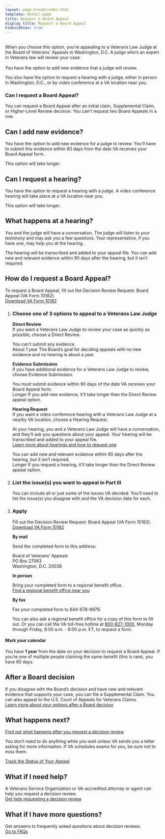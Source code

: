 ```yaml
---
layout: page-breadcrumbs.html
template: detail-page
title: Request a Board Appeal
display_title: Request a Board Appeal
hidesidenav: true
---
```

<br>

<div itemprop="description" class="va-introtext">
When you choose this option, you’re appealing to a Veterans Law Judge at the Board of Veterans' Appeals in Washington, D.C. A judge who’s an expert in Veterans law will review your case. 
</div>
<br>
<div class ="vads-u-display--flex vads-u-margin-y--1">
  <div class="vads-u-flex--auto">
    <span class="heading-level-3 vads-u-margin-right--1p5"><i class="far fa-copy"></i></span>  
  </div>
  <div class="vads-u-flex--auto">  
    You have the option to add new evidence that a judge will review.
  </div>
</div>
<div class ="vads-u-display--flex vads-u-margin-y--1">
  <div class="vads-u-flex--auto">
    <span class="heading-level-3 vads-u-margin-right--1p5"><i class="fas fa-user" >  </i></span>
  </div>

You also have the option to request a hearing with a judge, either in person in Washington, D.C., or by video conference at a VA location near you. 

  </div>
</div>

<div class="feature">
  
### Can I request a Board Appeal?

You can request a Board Appeal after an initial claim, Supplemental Claim, or Higher-Level Review decision. You can’t request two Board Appeals in a row.
</div>

## Can I add new evidence?
You have the option to add new evidence for a judge to review. You’ll have to submit this evidence within 90 days from the date VA receives your Board Appeal form. 

This option will take longer.

## Can I request a hearing?
You have the option to request a hearing with a judge. A video conference hearing will take place at a VA location near you.

This option will take longer.

<span id="what-happens-at-hearing"></span>
## What happens at a hearing?

You and the judge will have a conversation. The judge will listen to your testimony and may ask you a few questions. Your representative, if you have one, may help you at the hearing.
<br>

The hearing will be transcribed and added to your appeal file. You can add new and relevant evidence within 90 days after the hearing, but it isn’t required.


## How do I request a Board Appeal?
To request a Board Appeal, fill out the Decision Review Request: Board Appeal (VA Form 10182). 
<br>
<a href="/decision-reviews/forms/board-appeal-10182.pdf">Download VA Form 10182</a>

<ol class="process">
<li class="process-step list-one">

### Choose one of 3 options to appeal to a Veterans Law Judge

**Direct Review**
<br>
If you want a Veterans Law Judge to review your case as quickly as possible, choose a Direct Review. 
<br>

<div class ="vads-u-display--flex vads-u-margin-y--1">
  <div class="vads-u-flex--auto">
    <span class="heading-level-3 vads-u-margin-right--1p5"><i class="fas fa-ban"></i></span>
  </div>
  <div class="vads-u-flex--1">  
      You can’t submit any evidence.
  </div>
</div>  

<div class="card information">
  <span class="number"><span class="heading-level-3"><i class="far fa-clock vads-u-margin-right--1p5"></i>About 1 year</span></span>
  <span class="description">The Board’s goal for deciding appeals with no new evidence and no hearing is about a year.</span>
</div>

**Evidence Submission**
<br>
If you have additional evidence for a Veterans Law Judge to review, choose Evidence Submission.

<div class ="vads-u-display--flex vads-u-margin-y--1">
  <div class="vads-u-flex--auto">
    <span class="heading-level-3 vads-u-margin-right--1p5"><i class="far fa-copy"></i></span>
  </div>
  <div class="vads-u-flex--1">  
      You must submit evidence within 90 days of the date VA receives your Board Appeal form.
  </div>
</div> 

<div class="card information">
  <span class="number"><span class="heading-level-3"><i class="far fa-clock vads-u-margin-right--1p5"></i>Longer</span></span>
  <span class="description">If you add new evidence, it’ll take longer than the Direct Review appeal option.
</span>
</div>

**Hearing Request**
<br>
If you want a video conference hearing with a Veterans Law Judge at a nearby VA location, choose a Hearing Request. 

At your hearing, you and a Veterans Law Judge will have a conversation, and they’ll ask you questions about your appeal. Your hearing will be transcribed and added to your appeal file. <br>
[Learn more about hearings and how to request one](/decision-reviews/board-appeal/veterans-law-judge-hearing/)

<div class ="vads-u-display--flex vads-u-margin-y--1">
  <div class="vads-u-flex--auto">
    <span class="heading-level-3 vads-u-margin-right--1p5"><i class="far fa-copy"></i></span>
  </div>
  <div class="vads-u-flex--1">  
      You can add new and relevant evidence within 90 days after the hearing, but it isn’t required.
  </div>
</div>  

<div class="card information">
  <span class="number"><span class="heading-level-3"><i class="far fa-clock vads-u-margin-right--1p5"></i>Longer</span></span>
  <span class="description">If you request a hearing, it’ll take longer than the Direct Review appeal option.
</span>
</div>
</li>

<li class="process-step list-two">

### List the issue(s) you want to appeal in Part III

You can include all or just some of the issues VA decided. You’ll need to list the issue(s) you disagree with and the VA decision date for each.

</li>

<li class="process-step list-three">

### Apply

Fill out the Decision Review Request: Board Appeal (VA Form 10182). <br>
<a href="/decision-reviews/forms/board-appeal-10182.pdf">Download VA Form 10182</a>

**By mail**

Send the completed form to this address:

<p class="va-address-block">
Board of Veterans’ Appeals<br>
PO Box 27063 <br>
Washington, D.C. 20038<br>
</p>

**In person**

Bring your completed form to a regional benefit office. 
<br>
[Find a regional benefit office near you](/find-locations/)

**By fax**

Fax your completed form to 844-678-8979.

You can also ask a regional benefit office for a copy of this form to fill out. Or you can call the VA toll-free hotline at <a href="tel:+18008271000">800-827-1000</a>, Monday through Friday, 8:00 a.m. - 9:00 p.m. ET, to request a form.
</li>
</ol>
<div class="usa-alert usa-alert-info">
  <div class="usa-alert-body">
    <h4 class="usa-alert-heading">
      Mark your calendar 
    </h4>
    <p class="usa-alert-text">
      You have <b>1 year</b> from the date on your decision to request a Board Appeal. If you’re one of multiple people claiming the same benefit (this is rare), you have 60 days.
    </p>
  </div>
</div>

## After a Board decision
If you disagree with the Board’s decision and have new and relevant evidence that supports your case, you can file a Supplemental Claim. You can also appeal to the U.S. Court of Appeals for Veterans Claims.
<br> 
[Learn more about your options after a Board decision](/decision-reviews/board-appeal/after-board-appeal-decision/)

## What happens next?
[Find out what happens after you request a decision review](/decision-reviews/board-appeal/after-board-appeal-decision/)

You don’t need to do anything while you wait unless VA sends you a letter asking for more information. If VA schedules exams for you, be sure not to miss them.

<a href="/claim-or-appeal-status/" class="usa-button-primary">Track the Status of Your Appeal </a>

## What if I need help?

A Veterans Service Organization or VA-accredited attorney or agent can help you request a decision review. 
<br>
[Get help requesting a decision review](/decision-reviews/get-help-with-review-request/)

## What if I have more questions?
Get answers to frequently asked questions about decision reviews. 
<br>
[Go to FAQs](/decision-reviews/get-help-with-review-request/)
